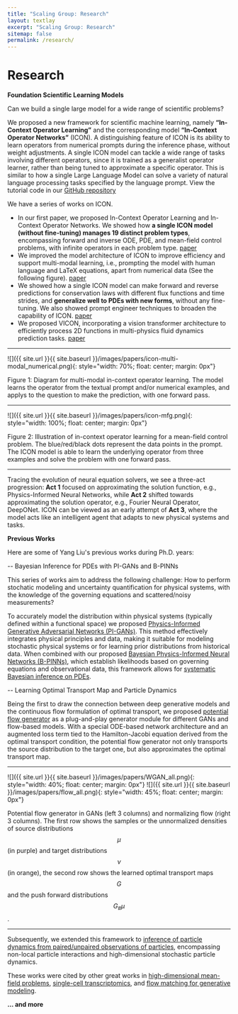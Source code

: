 ```yaml
---
title: "Scaling Group: Research"
layout: textlay
excerpt: "Scaling Group: Research"
sitemap: false
permalink: /research/
---
```


# Research


<!-- Here are some themes that we currently work on: -->

**Foundation Scientific Learning Models** 

Can we build a single large model for a wide range of scientific problems?

We proposed a new framework for scientific machine learning, namely **“In-Context Operator Learning”** and the corresponding model
**“In-Context Operator Networks”** (ICON). A distinguishing feature of ICON is its ability to learn operators from numerical prompts during the inference phase, without weight adjustments. A single ICON model can tackle a wide range of tasks involving different operators, since it is trained as a generalist operator learner, rather than being tuned to approximate a specific operator. This is similar to how a single Large Language Model can solve a variety of natural language processing tasks specified by the language prompt. View the tutorial code in our [GitHub repository](https://github.com/scaling-group/icon-tutorial)

We have a series of works on ICON.
- In our first paper, we proposed In-Context Operator Learning and In-Context Operator Networks. We showed how **a single ICON model (without fine-tuning) manages 19 distinct problem types**, encompassing forward and inverse ODE, PDE, and mean-field control problems, with infinite operators in each problem type. [paper](https://www.pnas.org/doi/10.1073/pnas.2310142120)
- We improved the model architecture of ICON to improve efficiency and support multi-modal learning, i.e., prompting the model with human language and LaTeX equations, apart from numerical data (See the following figure). [paper](https://arxiv.org/pdf/2308.05061.pdf)
- We showed how a single ICON model can make forward and reverse predictions for conservation laws with different flux functions and time strides, and **generalize well to PDEs with new forms**, without any fine-tuning. We also showed prompt engineer techniques to broaden the capability of ICON. [paper](https://www.sciencedirect.com/science/article/pii/S0021999124006272)
- We proposed VICON, incorporating a vision transformer architecture to efficiently process 2D functions in multi-physics fluid dynamics prediction tasks. [paper](https://arxiv.org/pdf/2411.16063)

---
![]({{ site.url }}{{ site.baseurl }}/images/papers/icon-multi-modal_numerical.png){: style="width: 70%; float: center; margin: 0px"}

Figure 1: Diagram for multi-modal in-context operator learning. The model learns the operator from the textual prompt and/or numerical examples, and applys to the question to make the prediction, with one forward pass.

---
![]({{ site.url }}{{ site.baseurl }}/images/papers/icon-mfg.png){: style="width: 100%; float: center; margin: 0px"}

Figure 2: Illustration of in-context operator learning for a mean-field control problem. The blue/red/black dots represent the data points in the prompt. The ICON model is able to learn the underlying operator from three examples and solve the problem with one forward pass.

---

Tracing the evolution of neural equation solvers, we see a three-act progression: **Act 1** focused on approximating the solution function, e.g., Physics-Informed Neural Networks, while **Act 2** shifted towards approximating the solution operator, e.g., Fourier Neural Operator, DeepONet. ICON can be viewed as an early attempt of **Act 3**, where the model acts like an intelligent agent that adapts to new physical systems and tasks.

<!-- **Uncertainty Quantification**

Coming soon... -->


**Previous Works**

Here are some of Yang Liu's previous works during Ph.D. years:


-- Bayesian Inference for PDEs with PI-GANs and B-PINNs

This series of works aim to address the following challenge: How to perform stochatic modeling and uncertainty quantification for physical systems, with the knowledge of the governing equations and scattered/noisy measurements?


To accurately model the distribution within physical systems (typically defined within a functional space) we proposed [Physics-Informed Generative Adversarial Networks (PI-GANs)](https://epubs.siam.org/doi/abs/10.1137/18M1225409?journalCode=sjoce3). This method effectively integrates physical principles and data, making it suitable for modeling stochastic physical systems or for learning prior distributions from historical data. When combined with our proposed [Bayesian Physics-Informed Neural Networks (B-PINNs)](https://www.sciencedirect.com/science/article/abs/pii/S0021999120306872), which establish likelihoods based on governing equations and observational data, this framework allows for [systematic Bayesian inference on PDEs](https://www.sciencedirect.com/science/article/abs/pii/S0021999122001358).


-- Learning Optimal Transport Map and Particle Dynamics

Being the first to draw the connection between deep generative models and the continuous flow formulation of optimal transport, we proposed [potential flow generator](https://ieeexplore.ieee.org/document/9233438) as a plug-and-play generator module for different GANs and flow-based models. With a special ODE-based network architecture and an augmented loss term tied to the Hamilton-Jacobi equation derived from the optimal transport condition, the potential flow generator not only transports the source distribution to the target one, but also approximates the optimal transport map.

---

![]({{ site.url }}{{ site.baseurl }}/images/papers/WGAN_all.png){: style="width: 40%; float: center; margin: 0px"}
![]({{ site.url }}{{ site.baseurl }}/images/papers/flow_all.png){: style="width: 45%; float: center; margin: 0px"}

Potential flow generator in GANs (left 3 columns) and normalizing flow (right 3 columns). The first row shows the samples or the unnormalized densities of source distributions $$\mu$$ (in purple) and target distributions $$\nu$$ (in orange), the second row shows the learned optimal transport maps $$G$$ and the push forward distributions $$G_{\#}\mu$$.

---

Subsequently, we extended this framework to [inference of particle dynamics from paired/unpaired observations of particles](https://epubs.siam.org/doi/abs/10.1137/21M1413018), encompassing non-local particle interactions and high-dimensional stochastic particle dynamics.

These works were cited by other great works in [high-dimensional mean-field problems](https://www.pnas.org/doi/10.1073/pnas.1922204117), [single-cell transcriptomics](https://www.nature.com/articles/s42256-023-00763-w), and [flow matching for generative modeling](https://arxiv.org/pdf/2210.02747).


**... and more** 
